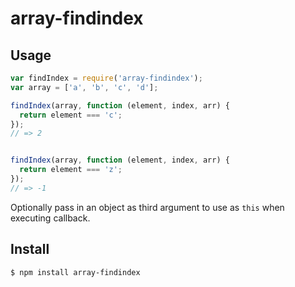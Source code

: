 # array-findindex

## Usage

```javascript
var findIndex = require('array-findindex');
var array = ['a', 'b', 'c', 'd'];

findIndex(array, function (element, index, arr) {
  return element === 'c';
});
// => 2


findIndex(array, function (element, index, arr) {
  return element === 'z';
});
// => -1

```
Optionally pass in an object as third argument to use as ``this`` when executing callback. 

## Install

```bash
$ npm install array-findindex
```
